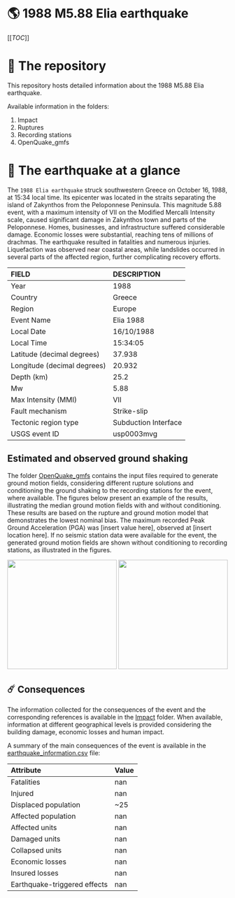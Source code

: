 # 🌎 1988 M5.88 Elia earthquake
[[_TOC_]]

# 📂 The repository

This repository hosts detailed information about the 1988 M5.88 Elia earthquake.

Available information in the folders:

1. Impact
2. Ruptures
3. Recording stations
4. OpenQuake_gmfs


# 🚀 The earthquake at a glance 

The `1988 Elia earthquake` struck southwestern Greece on October 16, 1988, at 15:34 local time. Its epicenter was located in the straits separating the island of Zakynthos from the Peloponnese Peninsula. This magnitude 5.88 event, with a maximum intensity of VII on the Modified Mercalli Intensity scale, caused significant damage in Zakynthos town and parts of the Peloponnese. Homes, businesses, and infrastructure suffered considerable damage. Economic losses were substantial, reaching tens of millions of drachmas. The earthquake resulted in fatalities and numerous injuries. Liquefaction was observed near coastal areas, while landslides occurred in several parts of the affected region, further complicating recovery efforts.

| FIELD | DESCRIPTION |
|:-------|:-------------|
| Year | 1988 |
| Country | Greece |
| Region | Europe |
| Event Name | Elia 1988 |
| Local Date | 16/10/1988 |
| Local Time | 15:34:05 |
| Latitude (decimal degrees) | 37.938 |
| Longitude (decimal degrees) | 20.932 |
| Depth (km) | 25.2 |
| Mw | 5.88 |
| Max Intensity (MMI) | VII |
| Fault mechanism | Strike-slip |
| Tectonic region type | Subduction Interface |
| USGS event ID | usp0003mvg |

## Estimated and observed ground shaking

The folder [OpenQuake_gmfs](./OpenQuake_gmfs/) contains the input files required to generate ground motion fields, considering different rupture solutions and conditioning the ground shaking to the recording stations for the event, where available. The figures below present an example of the results, illustrating the median ground motion fields with and without conditioning. These results are based on the rupture and ground motion model that demonstrates the lowest nominal bias. The maximum recorded Peak Ground Acceleration (PGA) was [insert value here], observed at [insert location here]. If no seismic station data were available for the event, the generated ground motion fields are shown without conditioning to recording stations, as illustrated in the figures.

<img src="./4_OpenQuake_gmfs/median_gmf_stations_none.png" height="250">
<img src="./4_OpenQuake_gmfs/median_gmf_stations_seismic.png" height="250">

## ☄️ Consequences

The information collected for the consequences of the event and the corresponding references is available in the [Impact](./Impact) folder. When available, information at different geographical levels is provided considering the building damage, economic losses and human impact.

A summary of the main consequences of the event is available in the [earthquake_information.csv](./earthquake_information.csv) file:

| Attribute | Value |
|:-------|:-------------|
| Fatalities | nan |
| Injured | nan |
| Displaced population | ~25 |
| Affected population | nan |
| Affected units | nan |
| Damaged units | nan |
| Collapsed units | nan |
| Economic losses | nan |
| Insured losses | nan |
| Earthquake-triggered effects | nan |